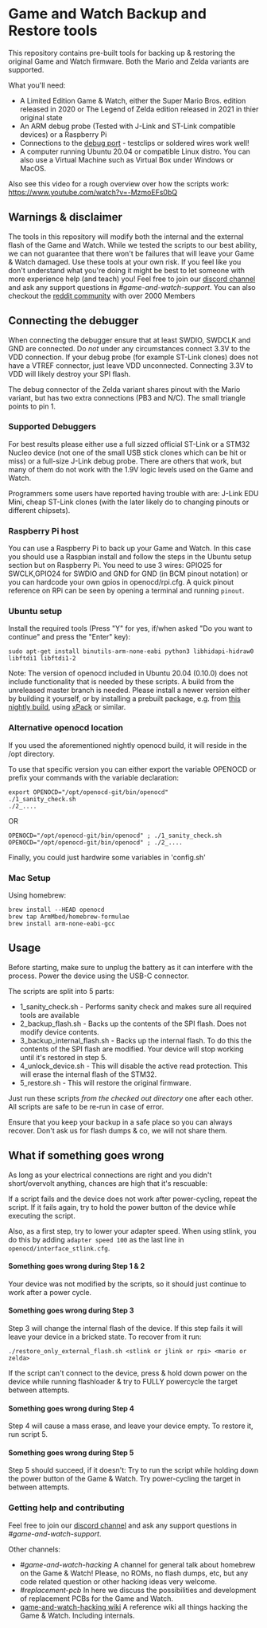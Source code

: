 # Game and Watch Backup and Restore tools

This repository contains pre-built tools for backing up & restoring the original Game and Watch firmware. Both the Mario and Zelda variants are supported.

What you'll need:
- A Limited Edition Game & Watch, either the Super Mario Bros. edition released in 2020 or The Legend of Zelda edition released in 2021 in thier original state
- An ARM debug probe (Tested with J-Link and ST-Link compatible devices) or a Raspberry Pi
- Connections to the [debug port](https://twitter.com/ghidraninja/status/1326860677353512960) - testclips or soldered wires work well!
- A computer running Ubuntu 20.04 or compatible Linux distro. You can also use a Virtual Machine such as Virtual Box under Windows or MacOS.

Also see this video for a rough overview over how the scripts work: https://www.youtube.com/watch?v=-MzmoEFs0bQ

## Warnings & disclaimer

The tools in this repository will modify both the internal and the external flash of the Game and Watch.
While we tested the scripts to our best ability, we can not guarantee that there won't be failures that will leave your
Game & Watch damaged. Use these tools at your own risk. If you feel like you don't understand what you're doing it might be best to let someone with more experience help (and teach) you!
Feel free to join our [discord channel](https://discord.gg/rE2nHVAKvn) and ask any support questions in *#game-and-watch-support*. You can also checkout the [reddit community](https://www.reddit.com/r/GameAndWatchMods/) with over 2000 Members


## Connecting the debugger

When connecting the debugger ensure that at least SWDIO, SWDCLK and GND are connected. Do *not* under any circumstances connect 3.3V to the VDD connection. If your debug probe (for example ST-Link clones) does not have a VTREF connector, just leave VDD unconnected. Connecting 3.3V to VDD will likely destroy your SPI flash.

The debug connector of the Zelda variant shares pinout with the Mario variant, but has two extra connections (PB3 and N/C). The small triangle points to pin 1.

### Supported Debuggers

For best results please either use a full sizzed official ST-Link or a STM32 Nucleo device (not one of the small USB stick clones which can be hit or miss) or a full-size J-Link debug probe. There are others that work, but many of them do not work with the 1.9V logic levels used on the Game and Watch.

Programmers some users have reported having trouble with are: J-Link EDU Mini, cheap ST-Link clones (with the later likely do to changing pinouts or different chipsets).

### Raspberry Pi host

You can use a Raspberry Pi to back up your Game and Watch. In this case you should use a Raspbian install and follow the steps in the Ubuntu setup section but on Raspberry Pi. You need to use 3 wires: GPIO25 for SWCLK,GPIO24 for SWDIO and GND for GND (in BCM pinout notation) or you can hardcode your own gpios in openocd/rpi.cfg. A quick pinout reference on RPi can be seen by opening a terminal and running `pinout`.

### Ubuntu setup

Install the required tools (Press "Y" for yes, if/when asked "Do you want to continue" and press the "Enter" key):

```
sudo apt-get install binutils-arm-none-eabi python3 libhidapi-hidraw0 libftdi1 libftdi1-2
```

Note: The version of openocd included in Ubuntu 20.04 (0.10.0) does not include functionality that is needed by these scripts. A build from the unreleased master branch is needed. Please install a newer version either by building it yourself, or by installing a prebuilt package, e.g. from [this nightly build](https://github.com/kbeckmann/ubuntu-openocd-git-builder), using [xPack](https://xpack.github.io/openocd/) or similar.

### Alternative openocd location

If you used the aforementioned nightly openocd build, it will reside in the /opt directory.

To use that specific version you can either export the variable OPENOCD or prefix your commands with the variable declaration:

```
export OPENOCD="/opt/openocd-git/bin/openocd"
./1_sanity_check.sh
./2_....
```
OR
```
OPENOCD="/opt/openocd-git/bin/openocd" ; ./1_sanity_check.sh
OPENOCD="/opt/openocd-git/bin/openocd" ; ./2_....
```

Finally, you could just hardwire some variables in 'config.sh'

### Mac Setup

Using homebrew:
```
brew install --HEAD openocd
brew tap ArmMbed/homebrew-formulae
brew install arm-none-eabi-gcc
```

## Usage

Before starting, make sure to unplug the battery as it can interfere with the process. Power the device using the USB-C connector.

The scripts are split into 5 parts:

- 1_sanity_check.sh - Performs sanity check and makes sure all required tools are available
- 2_backup_flash.sh - Backs up the contents of the SPI flash. Does not modify device contents.
- 3_backup_internal_flash.sh - Backs up the internal flash. To do this the contents of the SPI flash are modified. Your device will stop working until it's restored in step 5.
- 4_unlock_device.sh - This will disable the active read protection. This will erase the internal flash of the STM32.
- 5_restore.sh - This will restore the original firmware.

Just run these scripts *from the checked out directory* one after each other. All scripts are safe to be re-run in case of error.

Ensure that you keep your backup in a safe place so you can always recover. Don't ask us for flash dumps & co, we will not share them.

## What if something goes wrong

As long as your electrical connections are right and you didn't short/overvolt anything, chances are high that it's rescuable:

If a script fails and the device does not work after power-cycling, repeat the script. If it fails again, try to hold the power button of the device while executing the script.

Also, as a first step, try to lower your adapter speed. When using stlink, you do this by adding `adapter speed 100` as the last line in `openocd/interface_stlink.cfg`.

#### Something goes wrong during Step 1 & 2

Your device was not modified by the scripts, so it should just continue to work after a power cycle.

#### Something goes wrong during Step 3

Step 3 will change the internal flash of the device. If this step fails it will leave your device in a bricked state. To recover from it run:

```
./restore_only_external_flash.sh <stlink or jlink or rpi> <mario or zelda>
```

If the script can't connect to the device, press & hold down power on the device while running flashloader & try to FULLY powercycle the target between attempts.

#### Something goes wrong during Step 4

Step 4 will cause a mass erase, and leave your device empty. To restore it, run script 5.

#### Something goes wrong during Step 5

Step 5 should succeed, if it doesn't: Try to run the script while holding down the power button of the Game & Watch. Try power-cycling the target in between attempts.

### Getting help and contributing

Feel free to join our [discord channel](https://discord.gg/rE2nHVAKvn) and ask any support questions in *#game-and-watch-support*.

Other channels:

- *#game-and-watch-hacking* A channel for general talk about homebrew on the Game & Watch! Please, no ROMs, no flash dumps, etc, but any code related question or other hacking ideas very welcome.
- *#replacement-pcb* In here we discuss the possibilities and development of replacement PCBs for the Game and Watch.
- [game-and-watch-hacking wiki](https://github.com/ghidraninja/game-and-watch-hacking/wiki) A reference wiki all things hacking the Game & Watch. Including internals.

